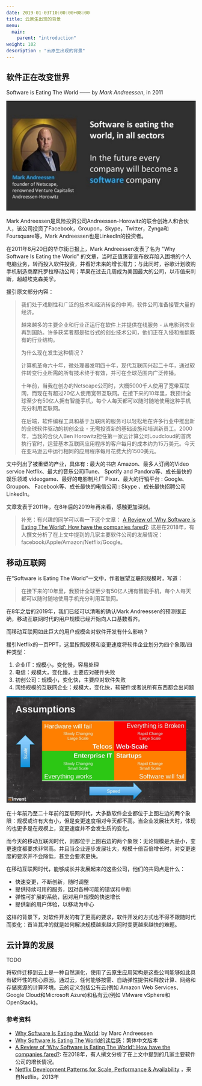 ```yaml
---
date: 2019-01-03T10:00:00+08:00
title: 云原生出现的背景
menu:
  main:
    parent: "introduction"
weight: 102
description : "云原生出现的背景"
---
```


## 软件正在改变世界

Software is Eating The World  ——   by *Mark Andreessen*, in 2011

![](images/SoftwareEatingTheWorld.jpg)

Mark Andreessen是风险投资公司Andreessen-Horowitz的联合创始人和合伙人，该公司投资了Facebook，Groupon，Skype，Twitter，Zynga和Foursquare等，Mark Andreessen也是LinkedIn的投资者。

在2011年8月20日的华尔街日报上，Mark Andreessen发表了名为 "Why Software Is Eating the World" 的文章，当时正值惠普宣布放弃陷入困境的个人电脑业务，转而投入软件投资，并看好未来的增长潜力；与此同时，谷歌计划收购手机制造商摩托罗拉移动公司；苹果在过去几周成为美国最大的公司，以市值来判断，超越埃克森美孚。

援引原文部分内容：


> 我们处于戏剧性和广泛的技术和经济转变的中间，软件公司准备接管大量的经济。
>
> 越来越多的主要企业和行业正运行在软件上并提供在线服务 - 从电影到农业再到国防。许多获奖者都是硅谷式的创业技术公司，他们正在入侵和推翻既有的行业结构。
>
> 为什么现在发生这种情况？
>
> 计算机革命六十年，微处理器发明四十年，现代互联网兴起二十年，通过软件转变行业所需的所有技术终于有效，并可在全球范围内广泛传播。
>
> 十年前，当我在创办的Netscape公司时，大概5000千人使用了宽带互联网，而现在有超过20亿人使用宽带互联网。在接下来的10年里，我预计全球至少有50亿人拥有智能手机，每个人每天都可以随时随地使用这种手机充分利用互联网。
>
> 在后端，软件编程工具和基于互联网的服务可以轻松地在许多行业中推出新的全球软件驱动的初创企业 - 无需投资新的基础设施和培训新员工。2000年，当我的合伙人Ben Horowitz担任第一家云计算公司Loudcloud的首席执行官时，运营基本互联网应用程序的客户每月的成本约为15万美元。今天在亚马逊云中运行相同的应用程序每月花费大约1500美元。

文中列出了被重塑的产业，具体有 : 最大的书店 Amazon、最多人订阅的Video service Netflix、最大的音乐公司iTune、 Spotify and Pandora等、成长最快的娱乐领域 videogame、最好的电影制片厂 Pixar、最大的行销平台 : Google、Groupon、 Facebook等、成长最快的电信公司 : Skype 、成长最快招聘公司 LinkedIn。

文章发表于2011年，在8年后的2019年再来看，感触更加深刻。

>  补充：有兴趣的同学可以看一下这个文章： [A Review of ‘Why Software is Eating The World’: How have the companies fared?](https://www.bigfootcap.com/a-review-of-why-software-is-eating-the-world-how-have-the-companies-fared/): 这是在2018年，有人撰文分析了在上文中提到的几家主要软件公司的发展情况：facebook/Apple/Amazon/Netflix/Google。

## 移动互联网

在“Software is Eating The World”一文中，作者展望互联网规模时，写道：

> 在接下来的10年里，我预计全球至少有50亿人拥有智能手机，每个人每天都可以随时随地使用手机充分利用互联网。

在8年之后的2019年，我们已经可以清晰的确认Mark Andreessen的预测很正确，移动互联网时代的用户规模已经开始向人口基数看齐。

而移动互联网如此巨大的用户规模会对软件开发有什么影响？

援引Netflix的一页PPT，这里按照规模和变更速度将软件企业划分为四个象限/四种类型：

1. 企业IT：规模小，变化慢，容易处理
2. 电信：规模大，变化慢，主要应对硬件失败
3. 初创公司：规模小，变化快，主要应对软件失败
4. 网络规模的互联网企业：规模大，变化快，软硬件或者说所有东西都会出问题

![](../data/slides2015/images/netflix-development-patterns-for-scale-performance-availability/ppt4.jpg)

在十年前乃至二十年前的互联网时代，大多数软件企业都位于上图左边的两个象限：规模或许有大有小，但是变更速度相对今天都不高。当企业发展壮大时，体现的也更多是在规模上，变更速度并不会发生质的变化。

而今天的移动互联网时代，则都位于上图右边的两个象限：无论规模是大是小，变更速度都要求非常高。并且当企业逐步发展壮大，规模十倍百倍增长时，对变更速度的要求并不会降低，甚至会要求更快。

在移动互联网时代，能够成长并发展起来的这些公司，他们的共同点是什么：

- 快速变更，不断创新，随时调整
- 提供持续可用的服务，因对各种可能的错误和中断
- 弹性可扩展的系统，因对用户规模的快速增长
- 提供新的用户体验，以移动为中心

这样的背景下，对软件开发的有了更高的要求，软件开发的方式也不得不跟随时代而变化：首当其冲的就是如何解决规模越来越大同时变更越来越快的难题。

## 云计算的发展

TODO

将软件迁移到云上是一种自然演化，使用了云原生应用架构是这些公司能够如此具有破坏性的核心原因。通过云，任何能够按需、自助弹性提供和释放计算、网络和存储资源的计算环境。云的定义包括公有云(例如 Amazon Web Services、Google Cloud和Microsoft Azure)和私有云(例如 VMware vSphere和 OpenStack)。

### 参考资料

- [Why Software Is Eating the World](https://a16z.com/2011/08/20/why-software-is-eating-the-world/): by Marc Andreessen
- [Why Software Is Eating The World的读后感](https://www.gss.com.tw/index.php/focus/eis/102-eis67/936-eis67-01)：繁体中文版本
- [A Review of ‘Why Software is Eating The World’: How have the companies fared?](https://www.bigfootcap.com/a-review-of-why-software-is-eating-the-world-how-have-the-companies-fared/): 在2018年，有人撰文分析了在上文中提到的几家主要软件公司的增长情况。
- [Netflix Development Patterns for Scale, Performance & Availability](https://www.slideshare.net/AmazonWebServices/dmg206) ，来自Netflix，2013年



